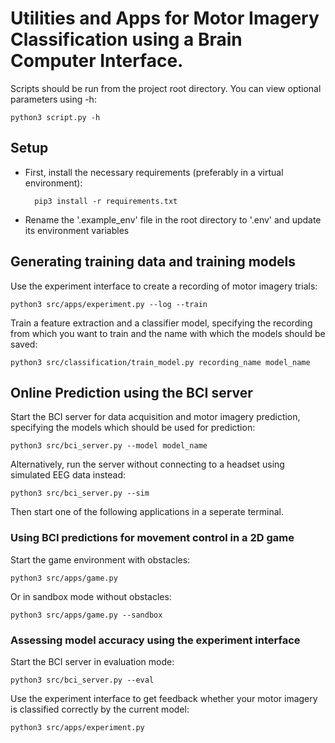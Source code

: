 # Utilities and Apps for Motor Imagery Classification using a Brain Computer Interface.
Scripts should be run from the project root directory. You can view optional parameters using -h:

    python3 script.py -h

## Setup
- First, install the necessary requirements (preferably in a virtual environment):

        pip3 install -r requirements.txt

- Rename the '.example_env' file in the root directory to '.env' and update its environment variables


## Generating training data and training models
Use the experiment interface to create a recording of motor imagery trials:

    python3 src/apps/experiment.py --log --train

Train a feature extraction and a classifier model, specifying the recording from which you want to train and the name with which the models should be saved:

    python3 src/classification/train_model.py recording_name model_name

## Online Prediction using the BCI server
Start the BCI server for data acquisition and motor imagery prediction, specifying the models which should be used for prediction:

    python3 src/bci_server.py --model model_name

Alternatively, run the server without connecting to a headset using simulated EEG data instead:
    
    python3 src/bci_server.py --sim

Then start one of the following applications in a seperate terminal.

### Using BCI predictions for movement control in a 2D game
Start the game environment with obstacles:

    python3 src/apps/game.py

Or in sandbox mode without obstacles:

    python3 src/apps/game.py --sandbox


### Assessing model accuracy using the experiment interface

Start the BCI server in evaluation mode:

    python3 src/bci_server.py --eval

Use the experiment interface to get feedback whether your motor imagery is classified correctly by the current model:

    python3 src/apps/experiment.py
